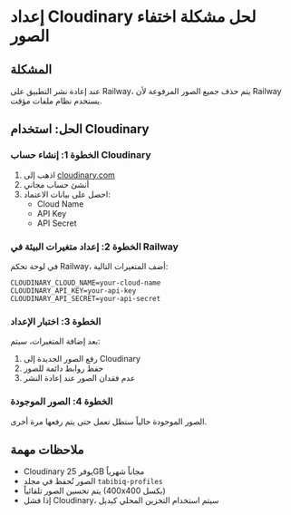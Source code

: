 # إعداد Cloudinary لحل مشكلة اختفاء الصور

## المشكلة
عند إعادة نشر التطبيق على Railway، يتم حذف جميع الصور المرفوعة لأن Railway يستخدم نظام ملفات مؤقت.

## الحل: استخدام Cloudinary

### الخطوة 1: إنشاء حساب Cloudinary
1. اذهب إلى [cloudinary.com](https://cloudinary.com)
2. أنشئ حساب مجاني
3. احصل على بيانات الاعتماد:
   - Cloud Name
   - API Key
   - API Secret

### الخطوة 2: إعداد متغيرات البيئة في Railway
في لوحة تحكم Railway، أضف المتغيرات التالية:

```
CLOUDINARY_CLOUD_NAME=your-cloud-name
CLOUDINARY_API_KEY=your-api-key
CLOUDINARY_API_SECRET=your-api-secret
```

### الخطوة 3: اختبار الإعداد
بعد إضافة المتغيرات، سيتم:
1. رفع الصور الجديدة إلى Cloudinary
2. حفظ روابط دائمة للصور
3. عدم فقدان الصور عند إعادة النشر

### الخطوة 4: الصور الموجودة
الصور الموجودة حالياً ستظل تعمل حتى يتم رفعها مرة أخرى.

## ملاحظات مهمة
- Cloudinary يوفر 25GB مجاناً شهرياً
- الصور تُحفظ في مجلد `tabibiq-profiles`
- يتم تحسين الصور تلقائياً (400x400 بكسل)
- إذا فشل Cloudinary، سيتم استخدام التخزين المحلي كبديل 